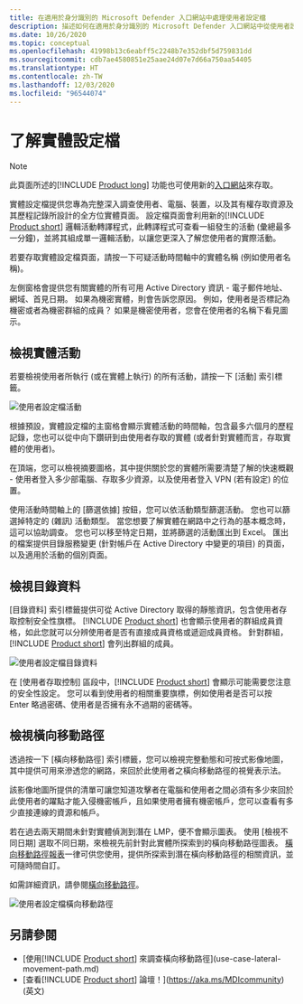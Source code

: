 ```yaml
---
title: 在適用於身分識別的 Microsoft Defender 入口網站中處理使用者設定檔
description: 描述如何在適用於身分識別的 Microsoft Defender 入口網站中從使用者設定檔畫面調查使用者
ms.date: 10/26/2020
ms.topic: conceptual
ms.openlocfilehash: 41998b13c6eabff5c2248b7e352dbf5d759831dd
ms.sourcegitcommit: cdb7ae4580851e25aae24d07e7d66a750aa54405
ms.translationtype: HT
ms.contentlocale: zh-TW
ms.lasthandoff: 12/03/2020
ms.locfileid: "96544074"
---
```

# <a name="understanding-entity-profiles"></a>了解實體設定檔

> [!NOTE]
> 此頁面所述的[!INCLUDE [Product long](includes/product-long.md)] 功能也可使用新的[入口網站](https://portal.cloudappsecurity.com)來存取。

實體設定檔提供您專為完整深入調查使用者、電腦、裝置，以及其有權存取資源及其歷程記錄所設計的全方位實體頁面。 設定檔頁面會利用新的[!INCLUDE [Product short](includes/product-short.md)] 邏輯活動轉譯程式，此轉譯程式可查看一組發生的活動 (彙總最多一分鐘)，並將其組成單一邏輯活動，以讓您更深入了解您使用者的實際活動。

若要存取實體設定檔頁面，請按一下可疑活動時間軸中的實體名稱 (例如使用者名稱)。

左側窗格會提供您有關實體的所有可用 Active Directory 資訊 - 電子郵件地址、網域、首見日期。 如果為機密實體，則會告訴您原因。 例如，使用者是否標記為機密或者為機密群組的成員？
如果是機密使用者，您會在使用者的名稱下看見圖示。

## <a name="view-entity-activities"></a>檢視實體活動

若要檢視使用者所執行 (或在實體上執行) 的所有活動，請按一下 [活動]  索引標籤。

 ![使用者設定檔活動](media/user-profile-activities.png)

根據預設，實體設定檔的主窗格會顯示實體活動的時間軸，包含最多六個月的歷程記錄，您也可以從中向下鑽研到由使用者存取的實體 (或者針對實體而言，存取實體的使用者)。

在頂端，您可以檢視摘要圖格，其中提供關於您的實體所需要清楚了解的快速概觀 - 使用者登入多少部電腦、存取多少資源，以及使用者登入 VPN (若有設定) 的位置。

使用活動時間軸上的 [篩選依據]  按鈕，您可以依活動類型篩選活動。 您也可以篩選掉特定的 (雜訊) 活動類型。 當您想要了解實體在網路中之行為的基本概念時，這可以協助調查。 您也可以移至特定日期，並將篩選的活動匯出到 Excel。 匯出的檔案提供目錄服務變更 (針對帳戶在 Active Directory 中變更的項目) 的頁面，以及適用於活動的個別頁面。

## <a name="view-directory-data"></a>檢視目錄資料

[目錄資料]  索引標籤提供可從 Active Directory 取得的靜態資訊，包含使用者存取控制安全性旗標。 [!INCLUDE [Product short](includes/product-short.md)] 也會顯示使用者的群組成員資格，如此您就可以分辨使用者是否有直接成員資格或遞迴成員資格。 針對群組，[!INCLUDE [Product short](includes/product-short.md)] 會列出群組的成員。

![使用者設定檔目錄資料](media/user-profile-dir-data.png)

在 [使用者存取控制] 區段中，[!INCLUDE [Product short](includes/product-short.md)] 會顯示可能需要您注意的安全性設定。 您可以看到使用者的相關重要旗標，例如使用者是否可以按 Enter 略過密碼、使用者是否擁有永不過期的密碼等。

## <a name="view-lateral-movement-paths"></a>檢視橫向移動路徑

透過按一下 [橫向移動路徑] 索引標籤，您可以檢視完整動態和可按式影像地圖，其中提供可用來滲透您的網路，來回於此使用者之橫向移動路徑的視覺表示法。

該影像地圖所提供的清單可讓您知道攻擊者在電腦和使用者之間必須有多少來回於此使用者的躍點才能入侵機密帳戶，且如果使用者擁有機密帳戶，您可以查看有多少直接連線的資源和帳戶。

若在過去兩天期間未針對實體偵測到潛在 LMP，便不會顯示圖表。 使用 [檢視不同日期]  選取不同日期，來檢視先前針對此實體所探索到的橫向移動路徑圖表。 [橫向移動路徑報表](reports.md)一律可供您使用，提供所探索到潛在橫向移動路徑的相關資訊，並可隨時間自訂。

如需詳細資訊，請參閱[橫向移動路徑](use-case-lateral-movement-path.md)。

 ![使用者設定檔橫向移動路徑](media/user-profile-lateral-movement-paths.png)

## <a name="see-also"></a>另請參閱

- [使用[!INCLUDE [Product short](includes/product-short.md)] 來調查橫向移動路徑](use-case-lateral-movement-path.md)
- [查看[!INCLUDE [Product short](includes/product-short.md)] 論壇！](https://aka.ms/MDIcommunity)\(英文\)
